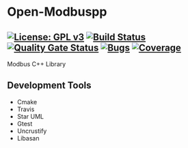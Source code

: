 # Open-Modbuspp

[![License: GPL v3](https://img.shields.io/badge/License-GPL%20v3-blue.svg)](http://www.gnu.org/licenses/gpl-3.0)
[![Build Status](https://travis-ci.org/enesoztrk/Open-Modbuspp.svg?branch=main)](https://travis-ci.org/enesoztrk/Open-Modbuspp)
[![Quality Gate Status](https://sonarcloud.io/api/project_badges/measure?project=enesoztrk_Open-Modbuspp&metric=alert_status)](https://sonarcloud.io/dashboard?id=enesoztrk_Open-Modbuspp)
[![Bugs](https://sonarcloud.io/api/project_badges/measure?project=enesoztrk_Open-Modbuspp&metric=bugs)](https://sonarcloud.io/dashboard?id=enesoztrk_Open-Modbuspp)
[![Coverage](https://sonarcloud.io/api/project_badges/measure?project=enesoztrk_Open-Modbuspp&metric=coverage)](https://sonarcloud.io/dashboard?id=enesoztrk_Open-Modbuspp)
---

Modbus C++ Library


## Development Tools 

- Cmake
- Travis
- Star UML
- Gtest
- Uncrustify
- Libasan


